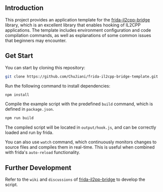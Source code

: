 ## Introduction

This project provides an application template for the [frida-il2cpp-bridge](https://github.com/vfsfitvnm/frida-il2cpp-bridge) library, which is an excellent library that enables hooking of IL2CPP applications. The template includes environment configuration and code compilation commands, as well as explanations of some common issues that beginners may encounter.

## Get Start

You can start by cloning this repository:

```bash
git clone https://github.com/ChuJiani/frida-il2cpp-bridge-template.git
```

Run the following command to install dependencies:

```bash
npm install
```

Compile the example script with the predefined `build` command, which is defined in `package.json`.

```bash
npm run build
```

The compiled script will be located in `output/hook.js`, and can be correctly loaded and run by frida.

You can also use `watch` command, which continuously monitors changes to source files and compiles them in real-time. This is useful when combined with frida's `auto-reload` functionality.

## Further Development

Refer to the `wiki` and `discussions` of [frida-il2pp-bridge]("https://github.com/vfsfitvnm/frida-il2cpp-bridge/wiki") to develop the script.
